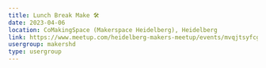 ```yaml
---
title: Lunch Break Make 🛠️
date: 2023-04-06
location: CoMakingSpace (Makerspace Heidelberg), Heidelberg
link: https://www.meetup.com/heidelberg-makers-meetup/events/mvqjtsyfcgbjb/
usergroup: makershd
type: usergroup
---
```

